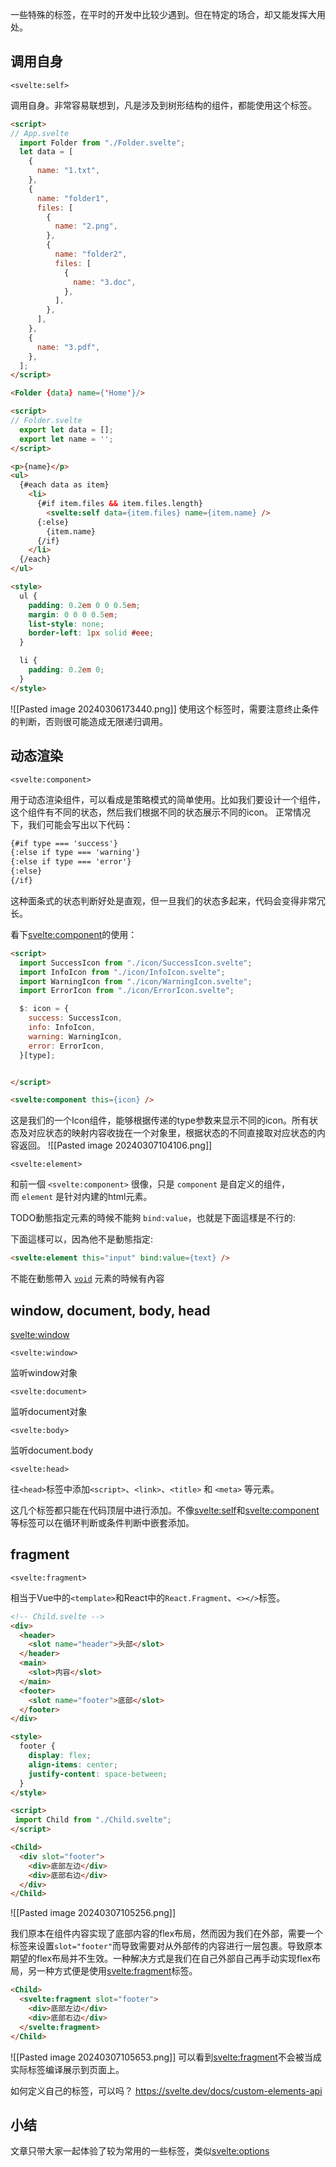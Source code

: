 一些特殊的标签，在平时的开发中比较少遇到。但在特定的场合，却又能发挥大用处。

## 调用自身

```
<svelte:self>
```
调用自身。非常容易联想到，凡是涉及到树形结构的组件，都能使用这个标签。
```html
<script>
// App.svelte
  import Folder from "./Folder.svelte";
  let data = [
    {
      name: "1.txt",
    },
    {
      name: "folder1",
      files: [
        {
          name: "2.png",
        },
        {
          name: "folder2",
          files: [
            {
              name: "3.doc",
            },
          ],
        },
      ],
    },
    {
      name: "3.pdf",
    },
  ];
</script>

<Folder {data} name={'Home'}/>
```

```html
<script>
// Folder.svelte
  export let data = [];
  export let name = '';
</script>

<p>{name}</p>
<ul>
  {#each data as item}
    <li>
      {#if item.files && item.files.length}
        <svelte:self data={item.files} name={item.name} />
      {:else}
        {item.name}
      {/if}
    </li>
  {/each}
</ul>

<style>
  ul {
    padding: 0.2em 0 0 0.5em;
    margin: 0 0 0 0.5em;
    list-style: none;
    border-left: 1px solid #eee;
  }

  li {
    padding: 0.2em 0;
  }
</style>
```
![[Pasted image 20240306173440.png]]
使用这个标签时，需要注意终止条件的判断，否则很可能造成无限递归调用。


## 动态渲染

```
<svelte:component>
```

用于动态渲染组件，可以看成是策略模式的简单使用。比如我们要设计一个组件，这个组件有不同的状态，然后我们根据不同的状态展示不同的icon。
正常情况下，我们可能会写出以下代码：
```html
{#if type === 'success'}
{:else if type === 'warning'}
{:else if type === 'error'}
{:else}
{/if}
```
这种面条式的状态判断好处是直观，但一旦我们的状态多起来，代码会变得非常冗长。

看下<svelte:component>的使用：
```html
<script>
  import SuccessIcon from "./icon/SuccessIcon.svelte";
  import InfoIcon from "./icon/InfoIcon.svelte";
  import WarningIcon from "./icon/WarningIcon.svelte";
  import ErrorIcon from "./icon/ErrorIcon.svelte";

  $: icon = {
    success: SuccessIcon,
    info: InfoIcon,
    warning: WarningIcon,
    error: ErrorIcon,
  }[type];


</script>

<svelte:component this={icon} />
```
这是我们的一个Icon组件，能够根据传递的type参数来显示不同的icon。所有状态及对应状态的映射内容收拢在一个对象里，根据状态的不同直接取对应状态的内容返回。
![[Pasted image 20240307104106.png]]


```
<svelte:element>
```

和前一個 `<svelte:component>` 很像，只是 `component` 是自定义的组件，而 `element` 是针对内建的html元素。

TODO動態指定元素的時候不能夠 `bind:value`，也就是下面這樣是不行的:

下面這樣可以，因為他不是動態指定:

```html
<svelte:element this="input" bind:value={text} />
```

不能在動態帶入 [`void`](https://developer.mozilla.org/en-US/docs/Glossary/Void_element) 元素的時候有內容

## window, document, body, head
 <svelte:window>
```
<svelte:window>
```

监听window对象

```
<svelte:document>
```
监听document对象

```
<svelte:body>
```
监听document.body

```
<svelte:head>
```
往`<head>`标签中添加`<script>`、`<link>`、`<title>` 和 `<meta>` 等元素。

这几个标签都只能在代码顶层中进行添加。不像<svelte:self>和<svelte:component>等标签可以在循环判断或条件判断中嵌套添加。
## fragment
```
<svelte:fragment>
```

相当于Vue中的`<template>`和React中的`React.Fragment`、`<></>`标签。

```html
<!-- Child.svelte -->
<div>
  <header>
    <slot name="header">头部</slot>
  </header>
  <main>
    <slot>内容</slot>
  </main>
  <footer>
    <slot name="footer">底部</slot>
  </footer>
</div>

<style>
  footer {
    display: flex;
    align-items: center;
    justify-content: space-between;
  }
</style>
```

```html
<script>
 import Child from "./Child.svelte";
</script>

<Child>
  <div slot="footer">
    <div>底部左边</div>
    <div>底部右边</div>
  </div>
</Child>
```

![[Pasted image 20240307105256.png]]

我们原本在组件内容实现了底部内容的flex布局，然而因为我们在外部，需要一个标签来设置`slot="footer"`而导致需要对从外部传的内容进行一层包裹。导致原本期望的flex布局并不生效。一种解决方式是我们在自己外部自己再手动实现flex布局，另一种方式便是使用<svelte:fragment>标签。

```html
<Child>
  <svelte:fragment slot="footer">
    <div>底部左边</div>
    <div>底部右边</div>
  </svelte:fragment>
</Child>
```

![[Pasted image 20240307105653.png]]
可以看到<svelte:fragment>不会被当成实际标签编译展示到页面上。

如何定义自己的标签，可以吗？
https://svelte.dev/docs/custom-elements-api

## 小结
文章只带大家一起体验了较为常用的一些标签，类似<svelte:options>

